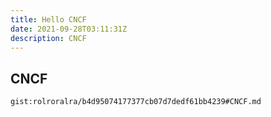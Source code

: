 ```yaml
---
title: Hello CNCF
date: 2021-09-28T03:11:31Z
description: CNCF
---
```


## CNCF
`gist:rolroralra/b4d95074177377cb07d7dedf61bb4239#CNCF.md`
